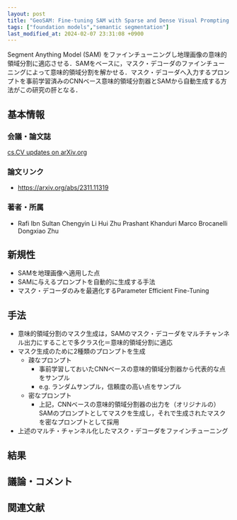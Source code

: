 ```yaml
---
layout: post
title: "GeoSAM: Fine-tuning SAM with Sparse and Dense Visual Prompting for Automated Segmentation of Mobility Infrastructure"
tags: ["foundation models","semantic segmentation"]
last_modified_at: 2024-02-07 23:31:08 +0900
---
```


Segment Anything Model (SAM) をファインチューニングし地理画像の意味的領域分割に適応させる．SAMをベースに，マスク・デコーダのファインチューニングによって意味的領域分割を解かせる．マスク・デコーダへ入力するプロンプトを事前学習済みのCNNベース意味的領域分割器とSAMから自動生成する方法がこの研究の肝となる．

## 基本情報

### 会議・論文誌

[cs.CV updates on arXiv.org](https://arxiv.org/rss/)

### 論文リンク

* https://arxiv.org/abs/2311.11319

### 著者・所属

* Rafi Ibn Sultan Chengyin Li Hui Zhu Prashant Khanduri Marco Brocanelli Dongxiao Zhu

## 新規性

* SAMを地理画像へ適用した点
* SAMに与えるプロンプトを自動的に生成する手法
* マスク・デコーダのみを最適化するParameter Efficient Fine-Tuning

## 手法

* 意味的領域分割のマスク生成は，SAMのマスク・デコーダをマルチチャンネル出力にすることで多クラス化＝意味的領域分割に適応
* マスク生成のために2種類のプロンプトを生成
    * 疎なプロンプト
        * 事前学習しておいたCNNベースの意味的領域分割器から代表的な点をサンプル
        * e.g. ランダムサンプル，信頼度の高い点をサンプル
    * 密なプロンプト
        * 上記，CNNベースの意味的領域分割器の出力を（オリジナルの）SAMのプロンプトとしてマスクを生成し，それで生成されたマスクを密なプロンプトとして採用
* 上述のマルチ・チャンネル化したマスク・デコーダをファインチューニング

## 結果

## 議論・コメント

## 関連文献
